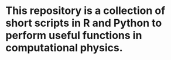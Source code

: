 # This repository is a collection of short scripts in R and Python to perform useful functions in computational physics.
